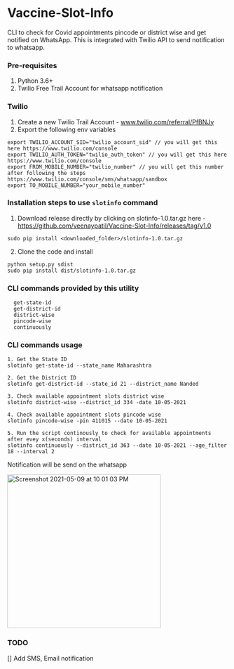 # Vaccine-Slot-Info
CLI to check for Covid appointments pincode or district wise and get notified on WhatsApp.
This is integrated with Twilio API to send notification to whatsapp.

### Pre-requisites
1. Python 3.6+
2. Twilio Free Trail Account for whatsapp notification

### Twilio
1. Create a new Twilio Trail Account - www.twilio.com/referral/PfBNJy 
2. Export the following env variables
```
export TWILIO_ACCOUNT_SID="twilio_account_sid" // you will get this here https://www.twilio.com/console
export TWILIO_AUTH_TOKEN="twilio_auth_token" // you will get this here https://www.twilio.com/console
export FROM_MOBILE_NUMBER="twilio_number" // you will get this number after following the steps https://www.twilio.com/console/sms/whatsapp/sandbox
export TO_MOBILE_NUMBER="your_mobile_number"
```

### Installation steps to use `slotinfo` command

1. Download release directly by clicking on slotinfo-1.0.tar.gz here - https://github.com/veenaypatil/Vaccine-Slot-Info/releases/tag/v1.0
```
sudo pip install <downloaded_folder>/slotinfo-1.0.tar.gz
```
2. Clone the code and install
```
python setup.py sdist
sudo pip install dist/slotinfo-1.0.tar.gz
```

### CLI commands provided by this utility
```
  get-state-id
  get-district-id
  district-wise  
  pincode-wise
  continuously
```

### CLI commands usage
```
1. Get the State ID
slotinfo get-state-id --state_name Maharashtra

2. Get the District ID
slotinfo get-district-id --state_id 21 --district_name Nanded

3. Check available appointment slots district wise
slotinfo district-wise --district_id 334 -date 10-05-2021

4. Check available appointment slots pincode wise
slotinfo pincode-wise -pin 411015 --date 10-05-2021

5. Run the script continously to check for available appointments after evey x(seconds) interval
slotinfo continuously --district_id 363 --date 10-05-2021 --age_filter 18 --interval 2
```

Notification will be send on the whatsapp

<img width="350" alt="Screenshot 2021-05-09 at 10 01 03 PM" src="https://user-images.githubusercontent.com/52563354/117579869-927b1680-b112-11eb-9403-21438d53bc46.png">


### TODO
[] Add SMS, Email notification
